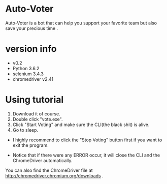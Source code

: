 # Auto-Voter
Auto-Voter is a bot that can help you support your favorite team but also save your precious time .

version info
=============
*   v0.2
*   Python 3.6.2
*   selenium 3.4.3
*   chromedriver v2.41

Using tutorial
=============
1. Download it of course.
2. Double click "vote.exe".
3. Click "Start Voting" and make sure the CLI(the black shit) is alive.
4. Go to sleep.

*   I highly recommend to click the "Stop Voting" button first if you want to exit the program. 

*   Notice that if there were any ERROR occur, it will close the CLI and the ChromeDriver automatically.

You can also find the ChromeDriver file at http://chromedriver.chromium.org/downloads .
